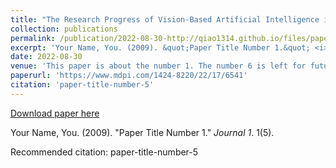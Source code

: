 ```yaml
---
title: "The Research Progress of Vision-Based Artificial Intelligence in Smart Pig Farming"
collection: publications
permalink: /publication/2022-08-30-http://qiao1314.github.io/files/paper5.pdf
excerpt: 'Your Name, You. (2009). &quot;Paper Title Number 1.&quot; <i>Journal 1</i>. 1(5).'
date: 2022-08-30
venue: 'This paper is about the number 1. The number 6 is left for future work.'
paperurl: 'https://www.mdpi.com/1424-8220/22/17/6541'
citation: 'paper-title-number-5'
---
```


<a href='https://www.mdpi.com/1424-8220/22/17/6541'>Download paper here</a>

Your Name, You. (2009). &quot;Paper Title Number 1.&quot; <i>Journal 1</i>. 1(5).

Recommended citation: paper-title-number-5